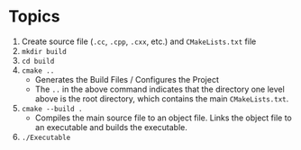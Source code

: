 # Topics

1. Create source file (`.cc`, `.cpp`, `.cxx`, etc.) and `CMakeLists.txt` file
2. `mkdir build`
3. `cd build`
4. `cmake ..`
   - Generates the Build Files / Configures the Project
   - The `..` in the above command indicates that the directory one level above is the root directory, which contains the main `CMakeLists.txt`.
5. `cmake --build .`
   - Compiles the main source file to an object file. Links the object file to an executable and builds the executable.
6. `./Executable`
